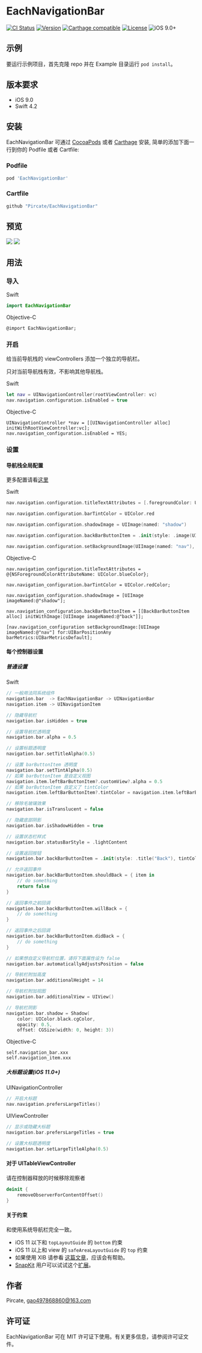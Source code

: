 # EachNavigationBar

[![CI Status](http://img.shields.io/travis/Pircate/EachNavigationBar.svg?style=flat)](https://travis-ci.org/Pircate/EachNavigationBar)
[![Version](https://img.shields.io/cocoapods/v/EachNavigationBar.svg?style=flat)](http://cocoapods.org/pods/EachNavigationBar)
[![Carthage compatible](https://img.shields.io/badge/Carthage-compatible-4BC51D.svg?style=flat)](https://github.com/Carthage/Carthage)
[![License](https://img.shields.io/cocoapods/l/EachNavigationBar.svg?style=flat)](http://cocoapods.org/pods/EachNavigationBar)
![iOS 9.0+](https://img.shields.io/badge/iOS-9.0%2B-blue.svg)

## 示例

要运行示例项目，首先克隆 repo 并在 Example 目录运行 `pod install`。

## 版本要求

* iOS 9.0
* Swift 4.2

## 安装

EachNavigationBar 可通过 [CocoaPods](http://cocoapods.org) 或者 [Carthage](https://github.com/Carthage/Carthage) 安装, 简单的添加下面一行到你的 Podfile 或者 Cartfile:

### Podfile

```ruby
pod 'EachNavigationBar'
```

### Cartfile
```ruby
github "Pircate/EachNavigationBar"
```

## 预览

![](https://github.com/Pircate/EachNavigationBar/blob/master/demo_new.gif)
![](https://github.com/Pircate/EachNavigationBar/blob/master/demo_push.gif)

## 用法

### 导入

Swift
``` swift
import EachNavigationBar
```
Objective-C
``` ObjC
@import EachNavigationBar;
```

### 开启

给当前导航栈的 viewControllers 添加一个独立的导航栏。

只对当前导航栈有效，不影响其他导航栈。

Swift
``` swift
let nav = UINavigationController(rootViewController: vc)
nav.navigation.configuration.isEnabled = true
```

Objective-C
``` ObjC
UINavigationController *nav = [[UINavigationController alloc] initWithRootViewController:vc];
nav.navigation_configuration.isEnabled = YES;
```

###  设置
#### 导航栈全局配置

更多配置请看[这里](https://github.com/Pircate/EachNavigationBar/blob/master/EachNavigationBar/Classes/UINavigationController%2BConfiguration.swift)

Swift
``` swift
nav.navigation.configuration.titleTextAttributes = [.foregroundColor: UIColor.blue]

nav.navigation.configuration.barTintColor = UIColor.red

nav.navigation.configuration.shadowImage = UIImage(named: "shadow")

nav.navigation.configuration.backBarButtonItem = .init(style: .image(UIImage(named: "back")), tintColor: UIColor.red)

nav.navigation.configuration.setBackgroundImage(UIImage(named: "nav"), for: .any, barMetrics: .default)
```

Objective-C
``` ObjC
nav.navigation_configuration.titleTextAttributes = @{NSForegroundColorAttributeName: UIColor.blueColor};

nav.navigation_configuration.barTintColor = UIColor.redColor;

nav.navigation_configuration.shadowImage = [UIImage imageNamed:@"shadow"];

nav.navigation_configuration.backBarButtonItem = [[BackBarButtonItem alloc] initWithImage:[UIImage imageNamed:@"back"]];

[nav.navigation_configuration setBackgroundImage:[UIImage imageNamed:@"nav"] for:UIBarPositionAny barMetrics:UIBarMetricsDefault];
```

#### 每个控制器设置
##### 普通设置

Swift
``` swift
// 一般用法同系统组件
navigation.bar  -> EachNavigationBar -> UINavigationBar
navigation.item -> UINavigationItem

// 隐藏导航栏
navigation.bar.isHidden = true

// 设置导航栏透明度
navigation.bar.alpha = 0.5

// 设置标题透明度
navigation.bar.setTitleAlpha(0.5)

// 设置 barButtonItem 透明度
navigation.bar.setTintAlpha(0.5)
// 如果 barButtonItem 是自定义视图
navigation.item.leftBarButtonItem?.customView?.alpha = 0.5
// 如果 barButtonItem 自定义了 tintColor
navigation.item.leftBarButtonItem?.tintColor = navigation.item.leftBarButtonItem?.tintColor?.withAlphaComponent(0.5)

// 移除毛玻璃效果
navigation.bar.isTranslucent = false

// 隐藏底部阴影
navigation.bar.isShadowHidden = true

// 设置状态栏样式
navigation.bar.statusBarStyle = .lightContent

// 设置返回按钮
navigation.bar.backBarButtonItem = .init(style: .title("Back"), tintColor: .red)

// 允许返回事件
navigation.bar.backBarButtonItem.shouldBack = { item in
    // do something
    return false
}

// 返回事件之前回调
navigation.bar.backBarButtonItem.willBack = {
    // do something
}

// 返回事件之后回调
navigation.bar.backBarButtonItem.didBack = {
    // do something
}

// 如果想自定义导航栏位置，请将下面属性设为 false
navigation.bar.automaticallyAdjustsPosition = false

// 导航栏附加高度
navigation.bar.additionalHeight = 14

// 导航栏附加视图
navigation.bar.additionalView = UIView()

// 导航栏阴影
navigation.bar.shadow = Shadow(
    color: UIColor.black.cgColor,
    opacity: 0.5,
    offset: CGSize(width: 0, height: 3))
```

Objective-C
``` ObjC
self.navigation_bar.xxx
self.navigation_item.xxx
```

##### 大标题设置(iOS 11.0+)

UINavigationController
``` swift
// 开启大标题
nav.navigation.prefersLargeTitles()
```
UIViewController
```swift
// 显示或隐藏大标题
navigation.bar.prefersLargeTitles = true

// 设置大标题透明度
navigation.bar.setLargeTitleAlpha(0.5)
```

#### 对于 UITableViewController

请在控制器释放的时候移除观察者

``` swift
deinit {
    removeObserverForContentOffset()
}
```

#### 关于约束

和使用系统导航栏完全一致。

* iOS 11 以下和 `topLayoutGuide` 的 `bottom` 约束
* iOS 11 以上和 view 的 `safeAreaLayoutGuide` 的 `top` 约束
* 如果使用 XIB 请参看 [这篇文章](https://www.jianshu.com/p/ba9bb519f07f)，应该会有帮助。
* [SnapKit](https://github.com/SnapKit/SnapKit) 用户可以试试这个[扩展](https://gist.github.com/Pircate/52a3aeb2c59695f6e997a6f3bd19242b)。

## 作者

Pircate, gao497868860@163.com

## 许可证

EachNavigationBar 可在 MIT 许可证下使用。有关更多信息，请参阅许可证文件。

